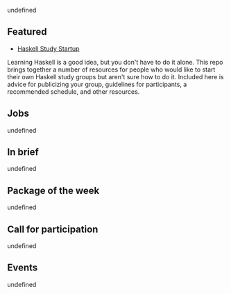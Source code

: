 <!-- 2017-09-14 -->

undefined

## Featured

- [Haskell Study Startup](https://github.com/sjsyrek/haskell-study-startup/commit/408eea8f3814107b4c4af51d88efd3478745e879)

Learning Haskell is a good idea, but you don't have to do it alone. This repo brings together a number of resources for people who would like to start their own Haskell study groups but aren't sure how to do it. Included here is advice for publicizing your group, guidelines for participants, a recommended schedule, and other resources.

## Jobs

undefined

## In brief

undefined

## Package of the week

undefined

## Call for participation

undefined

## Events

undefined

